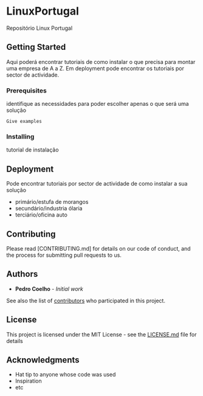 # LinuxPortugal

Repositório Linux Portugal

## Getting Started

Aqui poderá encontrar tutoriais de como instalar o que precisa para montar uma empresa de A a Z.
Em deployment pode encontrar os tutoriais por sector de actividade.
 

### Prerequisites

identifique as necessidades para poder escolher apenas o que será uma solução 


```
Give examples
```

### Installing

tutorial de instalação


## Deployment


Pode encontrar tutoriais por sector de actividade de como instalar a sua solução
* primário/estufa de morangos
* secundário/industria ólaria
* terciário/oficina auto



## Contributing

Please read [CONTRIBUTING.md] for details on our code of conduct, and the process for submitting pull requests to us.


## Authors

* **Pedro Coelho** - *Initial work* 

See also the list of [contributors](https://github.com/your/project/contributors) who participated in this project.

## License

This project is licensed under the MIT License - see the [LICENSE.md](LICENSE.md) file for details

## Acknowledgments

* Hat tip to anyone whose code was used
* Inspiration
* etc

